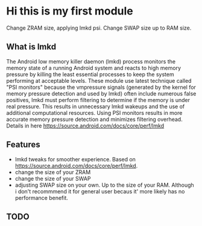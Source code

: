# Hi this is my first module
Change ZRAM size, applying lmkd psi. Change SWAP size up to RAM size.

## What is lmkd
The Android low memory killer daemon (lmkd) process monitors the memory state of a running Android system and reacts to high memory pressure by killing the least essential processes to keep the system performing at acceptable levels. These module use latest technique called "PSI monitors" because the vmpressure signals (generated by the kernel for memory pressure detection and used by lmkd) often include numerous false positives, lmkd must perform filtering to determine if the memory is under real pressure. This results in unnecessary lmkd wakeups and the use of additional computational resources. Using PSI monitors results in more accurate memory pressure detection and minimizes filtering overhead.
Details in here https://source.android.com/docs/core/perf/lmkd 

## Features
  - lmkd tweaks for smoother experience. Based on https://source.android.com/docs/core/perf/lmkd.
  - change the size of your ZRAM
  - change the size of your SWAP
  - adjusting SWAP size on your own. Up to the size of your RAM. Although i don't recommmend it for general user becaus it' more likely has no performance benefit.

## TODO
